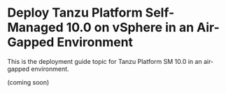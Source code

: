 # Deploy Tanzu Platform Self-Managed 10.0 on vSphere in an Air-Gapped Environment  
This is the deployment guide topic for Tanzu Platform SM 10.0 in an air-gapped environment.  

(coming soon)  

&nbsp; 
